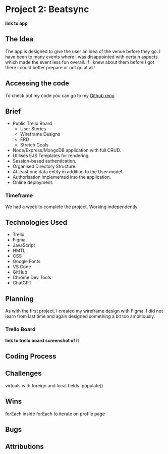# Project 2: Beatsync

**link to app**

## The Idea

The app is designed to give the user an idea of the venue before they go. I have been to many events where I was disappointed with certain aspects which made the event less fun overall. If I knew about them before I got there I could better prepare or not go at all!

## Accessing the code

To check out my code you can go to my [Github repo][link]

[link]: https://github.com/joemarney/unit-2-project-beatsync

## Brief

- Public Trello Board
  - User Stories
  - Wireframe Designs
  - ERD
  - Stretch Goals
- Node/Express/MongoDB application with full CRUD.
- Utilises EJS Templates for rendering.
- Session-based authentication.
- Organised Directory Structure.
- At least one data entity in addition to the User model.
- Authorisation implemented into the application.
- Online deployment.

### Timeframe

We had a week to complete the project. Working independently.

## Technologies Used

- Trello
- Figma
- JavaScript
- HMTL
- CSS
- Google Fonts
- VS Code
- GitHub
- Chrome Dev Tools
- ChatGPT

## Planning

As with the first project, I created my wireframe design with Figma. I did not learn from last time and again designed something a bit too ambitiously.

### Trello Board

**link to trello board**
**screenshot of it**

## Coding Process

## Challenges

virtuals with foreign and local fields
.populate()

## Wins

forEach inside forEach to iterate on profile page

## Bugs

## Attributions
